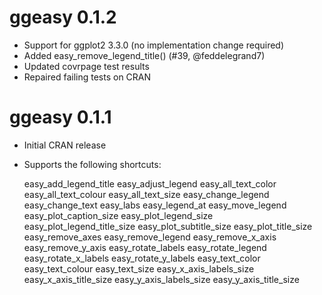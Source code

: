 # ggeasy 0.1.2

* Support for ggplot2 3.3.0 (no implementation change required)
* Added easy_remove_legend_title() (#39, @feddelegrand7)
* Updated covrpage test results
* Repaired failing tests on CRAN

# ggeasy 0.1.1

* Initial CRAN release
* Supports the following shortcuts:

   easy_add_legend_title
   easy_adjust_legend
   easy_all_text_color
   easy_all_text_colour
   easy_all_text_size
   easy_change_legend
   easy_change_text
   easy_labs
   easy_legend_at
   easy_move_legend
   easy_plot_caption_size
   easy_plot_legend_size
   easy_plot_legend_title_size
   easy_plot_subtitle_size
   easy_plot_title_size
   easy_remove_axes
   easy_remove_legend
   easy_remove_x_axis
   easy_remove_y_axis
   easy_rotate_labels
   easy_rotate_legend
   easy_rotate_x_labels
   easy_rotate_y_labels
   easy_text_color
   easy_text_colour
   easy_text_size
   easy_x_axis_labels_size
   easy_x_axis_title_size
   easy_y_axis_labels_size
   easy_y_axis_title_size
